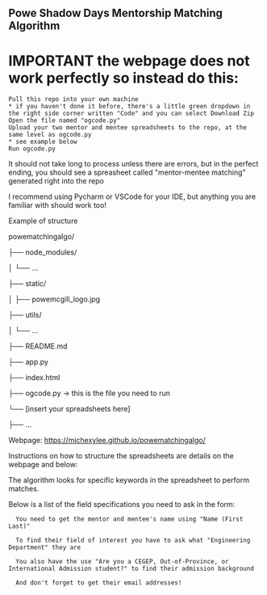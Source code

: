 ## Powe Shadow Days Mentorship Matching Algorithm

# IMPORTANT the webpage does not work perfectly so instead do this:

    Pull this repo into your own machine
    * if you haven't done it before, there's a little green dropdown in the right side corner written "Code" and you can select Download Zip
    Open the file named "ogcode.py"
    Upload your two mentor and mentee spreadsheets to the repo, at the same level as ogcode.py
    * see example below
    Run ogcode.py
    
  It should not take long to process unless there are errors, but in the perfect ending, you should see a spreasheet called "mentor-mentee matching" generated right into the repo

  I recommend using Pycharm or VSCode for your IDE, but anything you are familiar with should work too!

  Example of structure

  powematchingalgo/
  
├── node_modules/

│   └── ...

├── static/

│   ├── powemcgill_logo.jpg

├── utils/

│   └── ...

├── README.md

├── app.py

├── index.html

├── ogcode.py                → this is the file you need to run

└── [insert your spreadsheets here]

├── ...

Webpage: https://michexylee.github.io/powematchingalgo/

Instructions on how to structure the spreadsheets are details on the webpage and below:

   The algorithm looks for specific keywords in the spreadsheet to perform matches.

   Below is a list of the field specifications you need to ask in the form:

      You need to get the mentor and mentee's name using "Name (First Last)"

      To find their field of interest you have to ask what "Engineering Department" they are

      You also have the use "Are you a CEGEP, Out-of-Province, or International Admission student?" to find their admission background

      And don't forget to get their email addresses!
